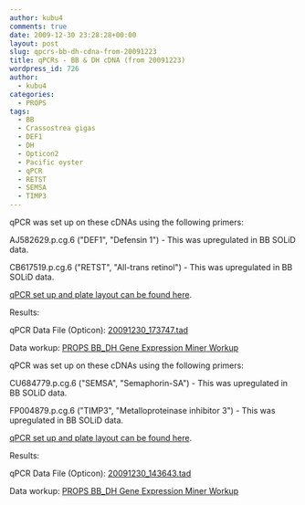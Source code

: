 ```yaml
---
author: kubu4
comments: true
date: 2009-12-30 23:28:28+00:00
layout: post
slug: qpcrs-bb-dh-cdna-from-20091223
title: qPCRs - BB & DH cDNA (from 20091223)
wordpress_id: 726
author:
  - kubu4
categories:
  - PROPS
tags:
  - BB
  - Crassostrea gigas
  - DEF1
  - DH
  - Opticon2
  - Pacific oyster
  - qPCR
  - RETST
  - SEMSA
  - TIMP3
---
```


qPCR was set up on these cDNAs using the following primers:

AJ582629.p.cg.6 ("DEF1", "Defensin 1") - This was upregulated in BB SOLiD data.

CB617519.p.cg.6 ("RETST", "All-trans retinol") - This was upregulated in BB SOLiD data.

[qPCR set up and plate layout can be found here](https://eagle.fish.washington.edu/Arabidopsis/Notebook%20Workup%20Files/20091230-01.jpg).

Results:

qPCR Data File (Opticon): [20091230_173747.tad](https://eagle.fish.washington.edu/Arabidopsis/qPCR/Opticon/20091230_173747.tad)

Data workup: [PROPS BB_DH Gene Expression Miner Workup](https://docs.google.com/spreadsheet/ccc?key=0AmS_90rPaQMzdHNfWS1oUHUxNFNwci1zcmhhWjhzZnc&usp=sharing)





qPCR was set up on these cDNAs using the following primers:

CU684779.p.cg.6 ("SEMSA", "Semaphorin-SA") - This was upregulated in BB SOLiD data.

FP004879.p.cg.6 ("TIMP3", "Metalloproteinase inhibitor 3") - This was upregulated in BB SOLiD data.

[qPCR set up and plate layout can be found here](https://eagle.fish.washington.edu/Arabidopsis/Notebook%20Workup%20Files/20091230-02.jpg).

Results:

qPCR Data File (Opticon): [20091230_143643.tad](https://eagle.fish.washington.edu/Arabidopsis/qPCR/Opticon/20091230_143643.tad)

Data workup: [PROPS BB_DH Gene Expression Miner Workup](https://docs.google.com/spreadsheet/ccc?key=0AmS_90rPaQMzdHNfWS1oUHUxNFNwci1zcmhhWjhzZnc&usp=sharing)
